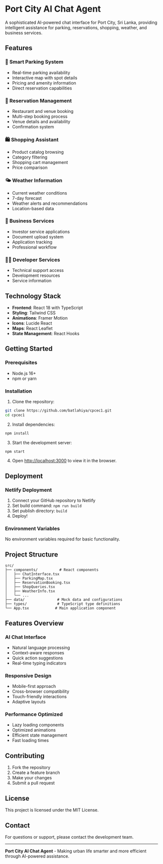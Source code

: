 # Port City AI Chat Agent

A sophisticated AI-powered chat interface for Port City, Sri Lanka, providing intelligent assistance for parking, reservations, shopping, weather, and business services.

## Features

### 🚗 Smart Parking System
- Real-time parking availability
- Interactive map with spot details
- Pricing and amenity information
- Direct reservation capabilities

### 📅 Reservation Management
- Restaurant and venue booking
- Multi-step booking process
- Venue details and availability
- Confirmation system

### 🛍️ Shopping Assistant
- Product catalog browsing
- Category filtering
- Shopping cart management
- Price comparison

### 🌤️ Weather Information
- Current weather conditions
- 7-day forecast
- Weather alerts and recommendations
- Location-based data

### 💼 Business Services
- Investor service applications
- Document upload system
- Application tracking
- Professional workflow

### 👨‍💻 Developer Services
- Technical support access
- Development resources
- Service information

## Technology Stack

- **Frontend**: React 18 with TypeScript
- **Styling**: Tailwind CSS
- **Animations**: Framer Motion
- **Icons**: Lucide React
- **Maps**: React Leaflet
- **State Management**: React Hooks

## Getting Started

### Prerequisites
- Node.js 16+ 
- npm or yarn

### Installation

1. Clone the repository:
```bash
git clone https://github.com/batlahiya/cpcec1.git
cd cpcec1
```

2. Install dependencies:
```bash
npm install
```

3. Start the development server:
```bash
npm start
```

4. Open [http://localhost:3000](http://localhost:3000) to view it in the browser.

## Deployment

### Netlify Deployment

1. Connect your GitHub repository to Netlify
2. Set build command: `npm run build`
3. Set publish directory: `build`
4. Deploy!

### Environment Variables

No environment variables required for basic functionality.

## Project Structure

```
src/
├── components/          # React components
│   ├── ChatInterface.tsx
│   ├── ParkingMap.tsx
│   ├── ReservationBooking.tsx
│   ├── ShopQueries.tsx
│   ├── WeatherInfo.tsx
│   └── ...
├── data/               # Mock data and configurations
├── types/              # TypeScript type definitions
└── App.tsx            # Main application component
```

## Features Overview

### AI Chat Interface
- Natural language processing
- Context-aware responses
- Quick action suggestions
- Real-time typing indicators

### Responsive Design
- Mobile-first approach
- Cross-browser compatibility
- Touch-friendly interactions
- Adaptive layouts

### Performance Optimized
- Lazy loading components
- Optimized animations
- Efficient state management
- Fast loading times

## Contributing

1. Fork the repository
2. Create a feature branch
3. Make your changes
4. Submit a pull request

## License

This project is licensed under the MIT License.

## Contact

For questions or support, please contact the development team.

---

**Port City AI Chat Agent** - Making urban life smarter and more efficient through AI-powered assistance.